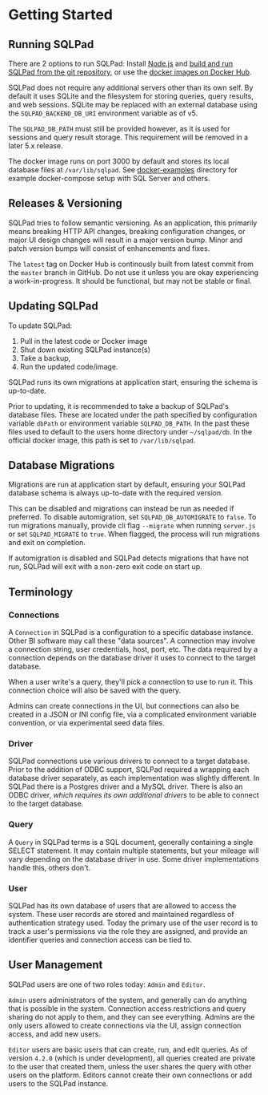 # Getting Started

## Running SQLPad

There are 2 options to run SQLPad: Install [Node.js](https://nodejs.org/) and [build and run SQLPad from the git repository](https://github.com/rickbergfalk/sqlpad/blob/master/DEVELOPER-GUIDE.md), or use the [docker images on Docker Hub](https://hub.docker.com/r/sqlpad/sqlpad/).

SQLPad does not require any additional servers other than its own self. By default it uses SQLite and the filesystem for storing queries, query results, and web sessions. SQLite may be replaced with an external database using the `SQLPAD_BACKEND_DB_URI` environment variable as of v5.

The `SQLPAD_DB_PATH` must still be provided however, as it is used for sessions and query result storage. This requirement will be removed in a later 5.x release.

The docker image runs on port 3000 by default and stores its local database files at `/var/lib/sqlpad`. See [docker-examples](https://github.com/rickbergfalk/sqlpad/tree/master/docker-examples) directory for example docker-compose setup with SQL Server and others.

## Releases & Versioning

SQLPad tries to follow semantic versioning. As an application, this primarily means breaking HTTP API changes, breaking configuration changes, or major UI design changes will result in a major version bump. Minor and patch version bumps will consist of enhancements and fixes.

The `latest` tag on Docker Hub is continously built from latest commit from the `master` branch in GitHub. Do not use it unless you are okay experiencing a work-in-progress. It should be functional, but may not be stable or final.

## Updating SQLPad

To update SQLPad:

1. Pull in the latest code or Docker image
1. Shut down existing SQLPad instance(s)
1. Take a backup,
1. Run the updated code/image.

SQLPad runs its own migrations at application start, ensuring the schema is up-to-date.

Prior to updating, it is recommended to take a backup of SQLPad's database files. These are located under the path specified by configuration variable `dbPath` or environment variable `SQLPAD_DB_PATH`. In the past these files used to default to the users home directory under `~/sqlpad/db`. In the official docker image, this path is set to `/var/lib/sqlpad`.

## Database Migrations

Migrations are run at application start by default, ensuring your SQLPad database schema is always up-to-date with the required version.

This can be disabled and migrations can instead be run as needed if preferred. To disable automigration, set `SQLPAD_DB_AUTOMIGRATE` to `false`. To run migrations manually, provide cli flag `--migrate` when running `server.js` or set `SQLPAD_MIGRATE` to `true`. When flagged, the process will run migrations and exit on completion.

If automigration is disabled and SQLPad detects migrations that have not run, SQLPad will exit with a non-zero exit code on start up.

## Terminology

### Connections

A `Connection` in SQLPad is a configuration to a specific database instance. Other BI software may call these "data sources". A connection may involve a connection string, user credentials, host, port, etc. The data required by a connection depends on the database driver it uses to connect to the target database.

When a user write's a query, they'll pick a connection to use to run it. This connection choice will also be saved with the query.

Admins can create connections in the UI, but connections can also be created in a JSON or INI config file, via a complicated environment variable convention, or via experimental seed data files.

### Driver

SQLPad connections use various drivers to connect to a target database. Prior to the addition of ODBC support, SQLPad required a wrapping each database driver separately, as each implementation was slightly different. In SQLPad there is a Postgres driver and a MySQL driver. There is also an ODBC driver, _which requires its own additional drivers_ to be able to connect to the target database.

### Query

A `Query` in SQLPad terms is a SQL document, generally containing a single SELECT statement. It may contain multiple statements, but your mileage will vary depending on the database driver in use. Some driver implementations handle this, others don't.

### User

SQLPad has its own database of users that are allowed to access the system. These user records are stored and maintained regardless of authentication strategy used. Today the primary use of the user record is to track a user's permissions via the role they are assigned, and provide an identifier queries and connection access can be tied to.

## User Management

SQLPad users are one of two roles today: `Admin` and `Editor`.

`Admin` users administrators of the system, and generally can do anything that is possible in the system. Connection access restrictions and query sharing do not apply to them, and they can see everything. Admins are the only users allowed to create connections via the UI, assign connection access, and add new users.

`Editor` users are basic users that can create, run, and edit queries. As of version `4.2.0` (which is under development), all queries created are private to the user that created them, unless the user shares the query with other users on the platform. Editors cannot create their own connections or add users to the SQLPad instance.
